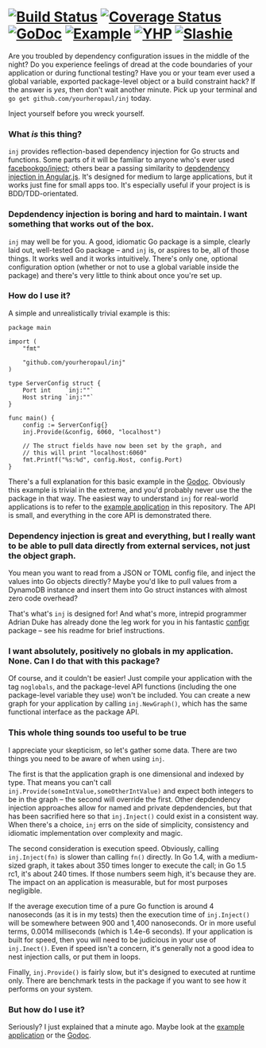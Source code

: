 [![Build Status](https://travis-ci.org/yourheropaul/inj.svg?branch=master)](https://travis-ci.org/yourheropaul/inj) [![Coverage Status](https://coveralls.io/repos/yourheropaul/inj/badge.svg?branch=master&service=github)](https://coveralls.io/github/yourheropaul/inj?branch=master) [![GoDoc](https://godoc.org/github.com/yourheropaul/inj?status.svg)](https://godoc.org/github.com/yourheropaul/inj) [![Example](https://img.shields.io/badge/code-example-2a988f.svg)](https://github.com/yourheropaul/inj/tree/master/example) [![YHP](https://img.shields.io/badge/author-YHP-f08332.svg)](http://yhp.io) [![Slashie](https://img.shields.io/badge/ridiculously-goodlooking-736caf.svg)](http://yhp.io)
======

Are you troubled by dependency configuration issues in the middle of the night? Do you experience feelings of dread at the code boundaries of your application or during functional testing? Have you or your team ever used a global variable, exported package-level object or a build constraint hack? If the answer is *yes*, then don't wait another minute. Pick up your terminal and `go get github.com/yourheropaul/inj` today.

Inject yourself before you wreck yourself.

### What *is* this thing?

`inj` provides reflection-based dependency injection for Go structs and functions. Some parts of it will be familiar to anyone who's ever used [facebookgo/inject](https://github.com/facebookgo/inject); others bear a passing similarity to [depdendency injection in Angular.js](https://docs.angularjs.org/guide/di).  It's designed for medium to large applications, but it works just fine for small apps too. It's especially useful if your project is is BDD/TDD-orientated.

### Depdendency injection is boring and hard to maintain. I want something that works out of the box.

`inj` may well be for you. A good, idiomatic Go package is a simple, clearly laid out, well-tested Go package – and `inj` is, or aspires to be, all of those things. It works well and it works intuitively. There's only one, optional configuration option (whether or not to use a global variable inside the package) and there's very little to think about once you're set up.

### How do I use it?

A simple and unrealistically trivial example is this:

```
package main

import (
	"fmt"

	"github.com/yourheropaul/inj"
)

type ServerConfig struct {
	Port int    `inj:""`
	Host string `inj:""`
}

func main() {
	config := ServerConfig{}
	inj.Provide(&config, 6060, "localhost")

	// The struct fields have now been set by the graph, and
	// this will print "localhost:6060"
	fmt.Printf("%s:%d", config.Host, config.Port)
}
```
There's a full explanation for this basic example in the [Godoc](http://localhost:6061/pkg/github.com/yourheropaul/inj/#Overview). 
Obviously this example is trivial in the extreme, and you'd probably never use the the package in that way. The easiest way to understand
 `inj` for real-world applications is to refer to the [example application](https://github.com/yourheropaul/inj/tree/master/example) in this repository. The API is small, and everything in the core API is demonstrated there. 
### Dependency injection is great and everything, but I really want to be able to pull data directly from external services, not just the object graph. 
 
You mean you want to read from a JSON or TOML config file, and inject the values into Go objects directly? Maybe you'd like to pull values from a DynamoDB instance and insert them into Go struct instances with almost zero code overhead?

That's what's `inj` is designed for! And what's more, intrepid programmer Adrian Duke has already done the leg work for you in his fantastic [configr](https://github.com/adrianduke/configr) package – see his readme for brief instructions.

### I want absolutely, positively no globals in my application. None. Can I do that with this package?

Of course, and it couldn't be easier! Just compile your application with the tag `noglobals`, and the package-level API functions (including the one package-level variable they use) won't be included. You can create a new graph for your application by calling `inj.NewGraph()`, which has the same functional interface as the package API.

### This whole thing sounds too useful to be true

I appreciate your skepticism, so let's gather some data. There are two things you need to be aware of when using `inj`.

The first is that the application graph is one dimensional and indexed by type. That means you can't call `inj.Provide(someIntValue,someOtherIntValue)` and expect both integers to be in the graph – the second will override the first. Other depdendency injection approaches allow for named  and private depdendencies, but that has been sacrified here so that `inj.Inject()` could exist in a consistent way. When there's a choice, `inj` errs on the side of simplicity, consistency and idiomatic implementation over complexity and magic.

The second consideration is execution speed. Obviously, calling `inj.Inject(fn)` is slower than calling `fn()` directly. In Go 1.4, with a medium-sized graph, it takes about 350 times longer to execute the call; in Go 1.5 rc1, it's about 240 times. If those numbers seem high, it's because they are. The impact on an application is measurable, but for most purposes negligible. 

If the average execution time of a pure Go function is around 4 nanoseconds (as it is in my tests) then the execution time of `inj.Inject()` will be somewhere between 900 and 1,400 nanoseconds. Or in more useful terms, 0.0014 milliseconds (which is 1.4e-6 seconds). If your application is built for speed, then you will need to be judicious in your use of `inj.Inect()`. Even if speed isn't a concern, it's generally not a good idea to nest injection calls, or put them in loops.

Finally, `inj.Provide()` is fairly slow, but it's designed to executed at runtime only. There are benchmark tests in the package if you want to see how it performs on your system.

### But how do I use it?

Seriously? I just explained that a minute ago. Maybe look at the [example application](https://github.com/yourheropaul/inj/tree/master/example) or the [Godoc](http://localhost:6061/pkg/github.com/yourheropaul/inj/#Overview).

